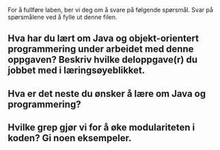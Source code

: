 For å fullføre laben, ber vi deg om å svare på følgende spørsmål. Svar på spørsmålene ved å fylle ut denne filen.

## Hva har du lært om Java og objekt-orientert programmering under arbeidet med denne oppgaven? Beskriv hvilke deloppgave(r) du jobbet med i læringsøyeblikket.

<!-- Jeg har lært mye om hvordan alt henger sammen i et java program. Før semesteroppgaven slet jeg litt med å forstå forskjellen på implements og extends og hvordan disse brukes i praksis, men etter å ha jobbet med oppgaven sitter jeg igjen med en mye større forsåelse for hvordan alt henger sammen og hvordan implements/extends brukes.  -->

## Hva er det neste du ønsker å lære om Java og programmering?

<!-- Jeg ønsker å lære meg mer om 2D spill utvikling. Jeg kunne ønske å lage et lite spill der man kan lagre posisjonen sin og ha flere ulike levler med highScore osv integrert i grafikken til spillet. -->

## Hvilke grep gjør vi for å øke modulariteten i koden? Gi noen eksempeler.

<!-- Vi bruker grensesnitt for å definere hvordan ulike moduler skal kommunisere med hverandre. Dette gjør det lettere å endre en modul uten å påvirke andre deler av koden. Også lager vi heller hjelpefunksjoner for å dele opp koden i mindre mer konsise deler. Vi bruker hjelpemetoder for å slippe å ha utrolig lang kode og hjelpemetodene kan bli brukt i andre metoder. Siste jeg vil nevne er tester, med bruk av tester kan vi oppdage feil tidligere og rette opp i de, i stedet for å måtte feilsøke når man oppdager en bug.  -->
